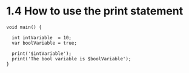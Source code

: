 # 1.4  How to use the print statement
```
void main() {

  int intVariable  = 10;
  var boolVariable = true;
  
  print('$intVariable');
  print('The bool variable is $boolVariable');
}
```
